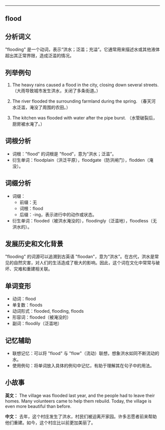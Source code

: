 
---------------
## flood
## 分析词义
"flooding" 是一个动词，表示“洪水；泛滥；充溢”。它通常用来描述水或其他液体超出其正常界限，造成泛滥的情况。

## 列举例句
1. The heavy rains caused a flood in the city, closing down several streets.
   （大雨导致城市发生洪水，关闭了多条街道。）

2. The river flooded the surrounding farmland during the spring.
   （春天河水泛滥，淹没了周围的农田。）

3. The kitchen was flooded with water after the pipe burst.
   （水管破裂后，厨房被水淹了。）

## 词根分析
- 词根："flood" 的词根是 "flood"，意为“洪水；泛滥”。
- 衍生单词：floodplain（洪泛平原），floodgate（防洪闸门），flodden（淹没）。

## 词缀分析
- 词缀：
  - 前缀：无
  - 词根：flood
  - 后缀：-ing，表示进行中的动作或状态。
- 衍生单词：flooded（被洪水淹没的），floodingly（泛滥地），floodless（无洪水的）。

## 发展历史和文化背景
"flooding" 的词源可以追溯到古英语 "floodan"，意为“洪水”。在古代，洪水是常见的自然灾害，对人们的生活造成了极大的影响。因此，这个词在文化中常常与破坏、灾难和重建相关联。

## 单词变形
- 动词：flood
- 单复数：floods
- 动词形式：flooded, flooding, floods
- 形容词：flooded（被淹没的）
- 副词：floodily（泛滥地）

## 记忆辅助
- 联想记忆：可以将 "flood" 与 "flow"（流动）联想，想象洪水如同不断流动的水。
- 使用例句：将单词放入具体的例句中记忆，有助于理解其在句子中的用法。

## 小故事
**英文：**
The village was flooded last year, and the people had to leave their homes. Many volunteers came to help them rebuild. Today, the village is even more beautiful than before.

**中文：**
去年，这个村庄发生了洪水，村民们被迫离开家园。许多志愿者前来帮助他们重建。如今，这个村庄比以前更加美丽了。

